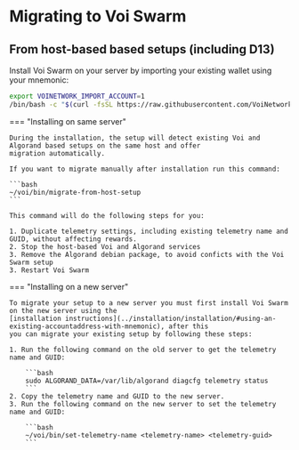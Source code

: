 # Migrating to Voi Swarm

## From host-based based setups (including D13)

Install Voi Swarm on your server by importing your existing wallet using your mnemonic:

```bash
export VOINETWORK_IMPORT_ACCOUNT=1
/bin/bash -c "$(curl -fsSL https://raw.githubusercontent.com/VoiNetwork/voi-swarm/main/install.sh)"
```

=== "Installing on same server"

    During the installation, the setup will detect existing Voi and Algorand based setups on the same host and offer
    migration automatically.

    If you want to migrate manually after installation run this command:

    ```bash
    ~/voi/bin/migrate-from-host-setup
    ```

    This command will do the following steps for you:

    1. Duplicate telemetry settings, including existing telemetry name and GUID, without affecting rewards.
    2. Stop the host-based Voi and Algorand services
    3. Remove the Algorand debian package, to avoid conficts with the Voi Swarm setup
    3. Restart Voi Swarm

=== "Installing on a new server"

    To migrate your setup to a new server you must first install Voi Swarm on the new server using the
    [installation instructions](../installation/installation/#using-an-existing-accountaddress-with-mnemonic), after this
    you can migrate your existing setup by following these steps:

    1. Run the following command on the old server to get the telemetry name and GUID:

        ```bash
        sudo ALGORAND_DATA=/var/lib/algorand diagcfg telemetry status
        ```
    2. Copy the telemetry name and GUID to the new server.
    3. Run the following command on the new server to set the telemetry name and GUID:

        ```bash
        ~/voi/bin/set-telemetry-name <telemetry-name> <telemetry-guid>
        ```
